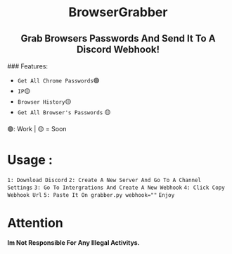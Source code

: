 <center><h1>BrowserGrabber</h1></center>

<center><h2>Grab Browsers Passwords And Send It To A Discord Webhook!</h2></center> 
### Features:

- `Get All Chrome Passwords`🟢
- `IP`🟡
- `Browser History`🟡
- `Get All Browser's Passwords` 🟡

🟢: Work  | 🟡 = Soon
# Usage : 

`1: Download Discord`
`2: Create A New Server And Go To A Channel Settings`
`3: Go To Intergrations And Create A New Webhook`
`4: Click Copy Webhook Url`
`5: Paste It On grabber.py webhook=""`
`Enjoy`
# Attention

**Im Not Responsible For Any Illegal Activitys.**
